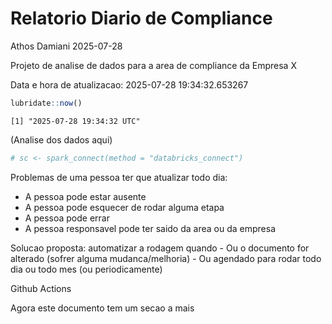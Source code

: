 # Relatorio Diario de Compliance
Athos Damiani
2025-07-28

Projeto de analise de dados para a area de compliance da Empresa X

Data e hora de atualizacao: 2025-07-28 19:34:32.653267

``` r
lubridate::now()
```

    [1] "2025-07-28 19:34:32 UTC"

(Analise dos dados aqui)

``` r
# sc <- spark_connect(method = "databricks_connect")
```

Problemas de uma pessoa ter que atualizar todo dia:

-   A pessoa pode estar ausente
-   A pessoa pode esquecer de rodar alguma etapa
-   A pessoa pode errar
-   A pessoa responsavel pode ter saido da area ou da empresa

Solucao proposta: automatizar a rodagem quando - Ou o documento for
alterado (sofrer alguma mudanca/melhoria) - Ou agendado para rodar todo
dia ou todo mes (ou periodicamente)

Github Actions

Agora este documento tem um secao a mais
